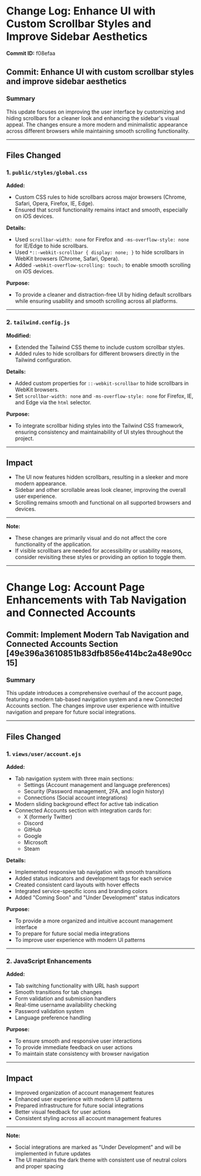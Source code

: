 # Change Log: Enhance UI with Custom Scrollbar Styles and Improve Sidebar Aesthetics

**Commit ID:** f08efaa

## Commit: Enhance UI with custom scrollbar styles and improve sidebar aesthetics

### Summary
This update focuses on improving the user interface by customizing and hiding scrollbars for a cleaner look and enhancing the sidebar's visual appeal. The changes ensure a more modern and minimalistic appearance across different browsers while maintaining smooth scrolling functionality.

---

## Files Changed

### 1. `public/styles/global.css`
**Added:**
- Custom CSS rules to hide scrollbars across major browsers (Chrome, Safari, Opera, Firefox, IE, Edge).
- Ensured that scroll functionality remains intact and smooth, especially on iOS devices.

**Details:**
- Used `scrollbar-width: none` for Firefox and `-ms-overflow-style: none` for IE/Edge to hide scrollbars.
- Used `*::-webkit-scrollbar { display: none; }` to hide scrollbars in WebKit browsers (Chrome, Safari, Opera).
- Added `-webkit-overflow-scrolling: touch;` to enable smooth scrolling on iOS devices.

**Purpose:**
- To provide a cleaner and distraction-free UI by hiding default scrollbars while ensuring usability and smooth scrolling across all platforms.

---

### 2. `tailwind.config.js`
**Modified:**
- Extended the Tailwind CSS theme to include custom scrollbar styles.
- Added rules to hide scrollbars for different browsers directly in the Tailwind configuration.

**Details:**
- Added custom properties for `::-webkit-scrollbar` to hide scrollbars in WebKit browsers.
- Set `scrollbar-width: none` and `-ms-overflow-style: none` for Firefox, IE, and Edge via the `html` selector.

**Purpose:**
- To integrate scrollbar hiding styles into the Tailwind CSS framework, ensuring consistency and maintainability of UI styles throughout the project.

---

## Impact
- The UI now features hidden scrollbars, resulting in a sleeker and more modern appearance.
- Sidebar and other scrollable areas look cleaner, improving the overall user experience.
- Scrolling remains smooth and functional on all supported browsers and devices.

---

**Note:**
- These changes are primarily visual and do not affect the core functionality of the application.
- If visible scrollbars are needed for accessibility or usability reasons, consider revisiting these styles or providing an option to toggle them. 

---

# Change Log: Account Page Enhancements with Tab Navigation and Connected Accounts

## Commit: Implement Modern Tab Navigation and Connected Accounts Section [49e396a3610851b83dfb856e414bc2a48e90cc15]

### Summary
This update introduces a comprehensive overhaul of the account page, featuring a modern tab-based navigation system and a new Connected Accounts section. The changes improve user experience with intuitive navigation and prepare for future social integrations.

---

## Files Changed

### 1. `views/user/account.ejs`
**Added:**
- Tab navigation system with three main sections:
  - Settings (Account management and language preferences)
  - Security (Password management, 2FA, and login history)
  - Connections (Social account integrations)
- Modern sliding background effect for active tab indication
- Connected Accounts section with integration cards for:
  - X (formerly Twitter)
  - Discord
  - GitHub
  - Google
  - Microsoft
  - Steam

**Details:**
- Implemented responsive tab navigation with smooth transitions
- Added status indicators and development tags for each service
- Created consistent card layouts with hover effects
- Integrated service-specific icons and branding colors
- Added "Coming Soon" and "Under Development" status indicators

**Purpose:**
- To provide a more organized and intuitive account management interface
- To prepare for future social media integrations
- To improve user experience with modern UI patterns

---

### 2. JavaScript Enhancements
**Added:**
- Tab switching functionality with URL hash support
- Smooth transitions for tab changes
- Form validation and submission handlers
- Real-time username availability checking
- Password validation system
- Language preference handling

**Purpose:**
- To ensure smooth and responsive user interactions
- To provide immediate feedback on user actions
- To maintain state consistency with browser navigation

---

## Impact
- Improved organization of account management features
- Enhanced user experience with modern UI patterns
- Prepared infrastructure for future social integrations
- Better visual feedback for user actions
- Consistent styling across all account management features

---

**Note:**
- Social integrations are marked as "Under Development" and will be implemented in future updates
- The UI maintains the dark theme with consistent use of neutral colors and proper spacing 
